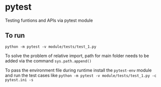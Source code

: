 # pytest
Testing funtions and APIs via pytest module

## To run
```
python -m pytest -v module/tests/test_1.py
```

To solve the problem of relative import, path for main folder needs to be added via the command ``` sys.path.append() ```

To pass the environment file during runtime install the ```pytest-env``` module and run the test cases like ``` python -m pytest -v module/tests/test_1.py -c pytest.ini -s ```
